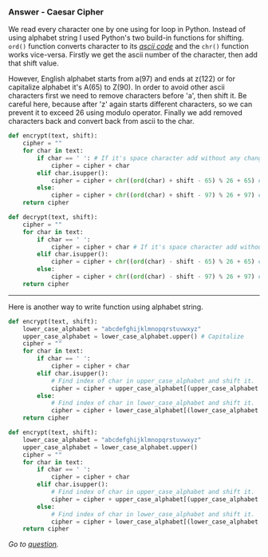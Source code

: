 ### Answer - Caesar Cipher

We read every character one by one using for loop in Python. Instead of using alphabet string I used Python's two build-in functions for shifting. ```ord()``` function converts character to its _[ascii code](https://theasciicode.com.ar)_ and the ```chr()``` function works vice-versa. Firstly we get the ascii number of the character, then add that shift value.

However, English alphabet starts from a(97) and ends at z(122) or for capitalize alphabet it's A(65) to Z(90). In order to avoid other ascii characters first we need to remove characters before 'a', then shift it. Be careful here, because after 'z' again starts different characters, so we can prevent it to exceed 26 using modulo operator. Finally we add removed characters back and convert back from ascii to the char.

```python
def encrypt(text, shift):
    cipher = ""
    for char in text:
        if char == ' ': # If it's space character add without any change
            cipher = cipher + char
        elif char.isupper():
            cipher = cipher + chr((ord(char) + shift - 65) % 26 + 65) # 65 for 'A'
        else:
            cipher = cipher + chr((ord(char) + shift - 97) % 26 + 97) # 97 for 'a'
    return cipher
```

```python
def decrypt(text, shift):
    cipher = ""
    for char in text:
        if char == ' ':
            cipher = cipher + char # If it's space character add without any change
        elif char.isupper():
            cipher = cipher + chr((ord(char) - shift - 65) % 26 + 65) # 65 for 'A'
        else:
            cipher = cipher + chr((ord(char) - shift - 97) % 26 + 97) # 97 for 'a'
    return cipher
```

---

Here is another way to write function using alphabet string.

```python
def encrypt(text, shift):
    lower_case_alphabet = "abcdefghijklmnopqrstuvwxyz"
    upper_case_alphabet = lower_case_alphabet.upper() # Capitalize
    cipher = ""
    for char in text:
        if char == ' ':
            cipher = cipher + char
        elif char.isupper():
            # Find index of char in upper_case_alphabet and shift it.
            cipher = cipher + upper_case_alphabet[(upper_case_alphabet.index(char) + shift) % 26]
        else:
            # Find index of char in lower_case_alphabet and shift it.
            cipher = cipher + lower_case_alphabet[(lower_case_alphabet.index(char) + shift) % 26]
    return cipher
```

```python
def encrypt(text, shift):
    lower_case_alphabet = "abcdefghijklmnopqrstuvwxyz"
    upper_case_alphabet = lower_case_alphabet.upper()
    cipher = ""
    for char in text:
        if char == ' ':
            cipher = cipher + char
        elif char.isupper():
            # Find index of char in upper_case_alphabet and shift it.
            cipher = cipher + upper_case_alphabet[(upper_case_alphabet.index(char) - shift) % 26]
        else:
            # Find index of char in lower_case_alphabet and shift it.
            cipher = cipher + lower_case_alphabet[(lower_case_alphabet.index(char) - shift) % 26]
    return cipher
```

_Go to [question](https://github.com/enesdemirag/programming-exercises/blob/master/questions/caesar-cipher.md)._

